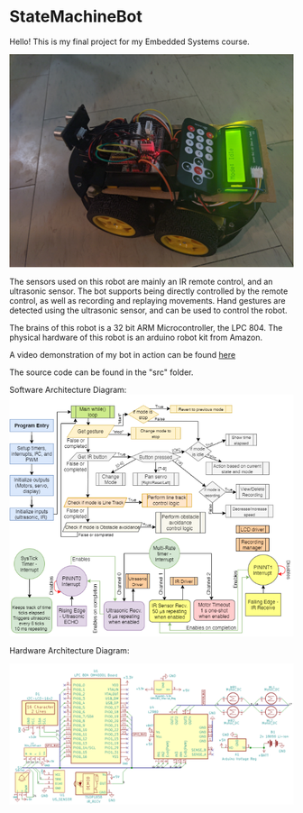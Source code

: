 # StateMachineBot
Hello! This is my final project for my Embedded Systems course.

![The robot](https://github.com/awalm/StateMachineBot/blob/master/images/IMG_20200410_004002.jpg)

The sensors used on this robot are mainly an IR remote control, and an ultrasonic sensor.  The bot supports being directly controlled by the remote control, as well as recording and replaying movements. Hand gestures are detected using the ultrasonic sensor, and can be used to control the robot.

The brains of this robot is a 32 bit ARM Microcontroller, the LPC 804. The physical hardware of this robot is an arduino robot kit from Amazon.

A video demonstration of my bot in action can be found [here](https://www.youtube.com/watch?v=8Y4A216La6w&feature=youtu.be)

The source code can be found in the "src" folder.

Software Architecture Diagram:
![Software Architecture Diagram](https://github.com/awalm/StateMachineBot/blob/master/images/Software%20Architecture%20-%20Updated.png "Software Architecture Diagram")

Hardware Architecture Diagram:

![Hardware Architecture Diagram](https://github.com/awalm/StateMachineBot/blob/master/images/Schematic_updated.png "Hardware Architecture Diagram")
